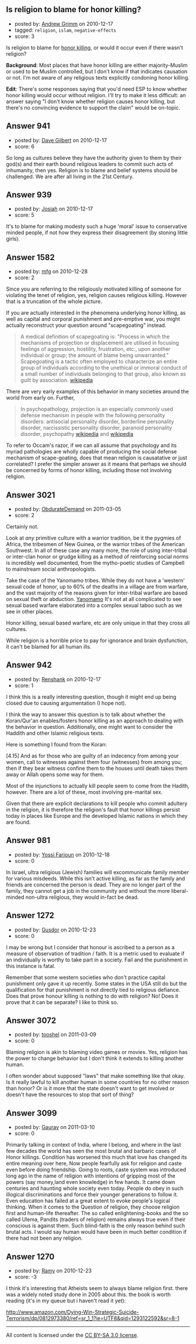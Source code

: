 ## Is religion to blame for honor killing?

- posted by: [Andrew Grimm](https://stackexchange.com/users/-1/270-andrew-grimm) on 2010-12-17
- tagged: `religion`, `islam`, `negative-effects`
- score: 3

Is religion to blame for [honor killing][1], or would it occur even if there wasn't religion?

**Background**: Most places that have honor killing are either majority-Muslim or used to be Muslim controlled, but I don't know if that indicates causation or not. I'm not aware of any religious texts explicitly condoning honor killing.

**Edit**: There's some responses saying that you'd need ESP to know whether honor killing would occur without religion. I'll try to make it less difficult: an answer saying "I don't know whether religion causes honor killing, but there's no convincing evidence to support the claim" would be on-topic.

  [1]: http://en.wikipedia.org/wiki/Honor_killing


## Answer 941

- posted by: [Dave Gilbert](https://stackexchange.com/users/-1/238-dave-gilbert) on 2010-12-17
- score: 6

<p>So long as cultures believe they have the authority given to them by their god(s) and their earth bound religious leaders to commit such acts of inhumanity, then yes.  Religion is to blame and belief systems should be challenged.  We are after all living in the 21st Century. </p>



## Answer 939

- posted by: [Josiah](https://stackexchange.com/users/-1/88-josiah) on 2010-12-17
- score: 5

<p>It's to blame for making modesty such a huge 'moral' issue to conservative minded people, if not how they express their disagreement (by stoning little girls).</p>



## Answer 1582

- posted by: [mfg](https://stackexchange.com/users/-1/135-mfg) on 2010-12-28
- score: 2

<p>Since you are referring to the religiously motivated killing of someone for violating the tenet of religion, yes, religion causes religious killing. However that is a truncation of the whole picture.</p>

<p>If you are actually interested in the phenomena underlying honor killing, as well as capital and corporal punishment and pre-emptive war, you might actually reconstruct your question around "scapegoating" instead.</p>

<blockquote>
  <p>A medical definition of scapegoating is:
  "Process in which the mechanisms of projection or displacement are utilised in focusing feelings of aggression, hostility, frustration, etc., upon another individual or group; the amount of blame being unwarranted."
  Scapegoating is a tactic often employed to characterize an entire group of individuals according to the unethical or immoral conduct of a small number of individuals belonging to that group, also known as guilt by association. <a href="http://en.wikipedia.org/wiki/Scapegoat" rel="nofollow">wikipedia</a></p>
</blockquote>

<p>There are very early examples of this behavior in many societies around the world from early on. Further,</p>

<blockquote>
  <p>In psychopathology, projection is an especially commonly used defense mechanism in people with the following personality disorders: antisocial personality disorder, borderline personality disorder, narcissistic personality disorder, paranoid personality disorder, psychopathy <a href="http://en.wikipedia.org/wiki/Scapegoat" rel="nofollow">wikipedia</a> and <a href="http://en.wikipedia.org/wiki/Psychological_projection" rel="nofollow">wikipedia</a></p>
</blockquote>

<p>To refer to Occam's razor, if we can all assume that psychology and its myriad pathologies are wholly capable of producing the social defense mechanism of scape-goating, does that mean religion is causatative or just correlated? I prefer the simpler answer as it means that perhaps we should be concerned by forms of honor killing, including those not involving religion.</p>



## Answer 3021

- posted by: [ObdurateDemand](https://stackexchange.com/users/-1/524-obduratedemand) on 2011-03-05
- score: 2

<p>Certainly not.</p>

<p>Look at <em>any</em> primitive culture with a warrior tradition, be it the pygmies of Africa, the tribesmen of New Guinea, or the warrior tribes of the American Southwest.  In all of these case any many more, the role of using inter-tribal or inter-clan honor or grudge killing as a method of reinforcing social norms is incredibly well documented, from the mytho-poetic studies of Campbell to mainstream social anthropologists.</p>

<p>Take the case of the Yanomamo tribes.  While they do not have a 'western' sexual code of honor, up to 60% of the deaths in a village are from warfare, and the vast majority of the reasons given for inter-tribal warfare are based on sexual theft or abduction. <a href="http://www.dhushara.com/paradoxhtm/warrior.htm" rel="nofollow">Yanomamo</a>  It's not at all complicated to see sexual based warfare elaborated into a complex sexual taboo such as we see in other places.</p>

<p>Honor killing, sexual based warfare, etc are only unique in that they cross all cultures.  </p>

<p>While religion is a horrible price to pay for ignorance and brain dysfunction, it can't be blamed for all human ills.</p>



## Answer 942

- posted by: [Renshank](https://stackexchange.com/users/-1/162-renshank) on 2010-12-17
- score: 1

<p>I think this is a really interesting question, though it might end up being closed due to causing argumentation (I hope not).</p>

<p>I think the way to answer this question is to talk about whether the Koran/Qur'an enables/fosters honor killing as an approach to dealing with the behavior in question. Additionally, one might want to consider the Haddith and other Islamic religious texts.</p>

<p>Here is something I found from the Koran:</p>

<p>[4.15] And as for those who are guilty of an indecency from among your women, call to witnesses against them four (witnesses) from among you; then if they bear witness confine them to the houses until death takes them away or Allah opens some way for them.</p>

<p>Most of the injunctions to actually kill people seem to come from the Hadith, however. There are a lot of these, most involving pre-marital sex.</p>

<p>Given that there are explicit declarations to kill people who commit adultery in the religion, it is therefore the religion's fault that honor killings persist today in places like Europe and the developed Islamic nations in which they are found.</p>



## Answer 981

- posted by: [Yossi Farjoun](https://stackexchange.com/users/-1/233-yossi-farjoun) on 2010-12-18
- score: 0

<p>In Israel, ultra religious (Jewish) families will excommunicate family member for various misdeeds. While this isn't active killing, as far as the family and friends are concerned the person is dead. They are no longer part of the family, they cannot get a job in the community and without the more liberal-minded non-ultra religious, they would in-fact be dead. </p>



## Answer 1272

- posted by: [Gusdor](https://stackexchange.com/users/-1/393-gusdor) on 2010-12-23
- score: 0

<p>I may be wrong but I consider that honour is ascribed to a person as a measure of observation of tradition / faith. It is a metric used to evaluate if an individually is worthy to take part in a society. Fail and the punishment in this instance is fatal.</p>

<p>Remember that some western societies who don't practice capital punishment only gave it up recently. Some states in the USA still do but the qualification for that punishment is not directly tied to religious defiance. Does that prove honour killing is nothing to do with religion? No! Does it prove that it can be separate? I like to think so.</p>



## Answer 3072

- posted by: [tooshel](https://stackexchange.com/users/-1/817-tooshel) on 2011-03-09
- score: 0

<p>Blaming religion is akin to blaming video games or movies. Yes, religion has the power to change behavior but I don't think it extends to killing another human. </p>

<p>I often wonder about supposed "laws" that make something like that okay. Is it really lawful to kill another human in some countries for no other reason than honor? Or is it more that the state doesn't want to get involved or doesn't have the resources to stop that sort of thing?</p>



## Answer 3099

- posted by: [Gaurav](https://stackexchange.com/users/-1/1238-gaurav) on 2011-03-10
- score: 0

<p>Primarily talking in context of India, where I belong, and where in the last few decades the world has seen the most brutal and barbaric cases of Honor killings. Condition has worsened this much that love has changed its entire meaning over here, Now people fearfully ask for religion and caste even before doing friendship.
Going to roots, caste system was introduced long ago in the name of religion with intentions of gripping most of the powers (say money,land even knowledge) in few hands. It came down centuries and haunting whole society even today.
People do obey in such illogical discriminations and force their younger generations to follow it. Even education has failed at a great extent to evoke people's logical thinking.
When it comes to the Question of religion, they choose religion first and human-life thereafter. The so called enlightening-books and the so called Ulema, Pandits (traders of religion) remains always true even if their conscious is against them.
Such blind-faith is the only reason behind such brutal acts.
I would say human would have been in much better condition if there had not been any religion. </p>



## Answer 1270

- posted by: [Ramy](https://stackexchange.com/users/-1/382-ramy) on 2010-12-23
- score: -3

<p>I think it's interesting that Atheists seem to always blame religion first. there was a widely noted study done in 2005 about this. the book is worth reading (it's in my queue but i haven't read it yet):  </p>

<p><a href="http://rads.stackoverflow.com/amzn/click/0812973380" rel="nofollow">http://www.amazon.com/Dying-Win-Strategic-Suicide-Terrorism/dp/0812973380/ref=sr_1_1?ie=UTF8&amp;qid=1293122592&amp;sr=8-1</a></p>




---

All content is licensed under the [CC BY-SA 3.0 license](https://creativecommons.org/licenses/by-sa/3.0/).
